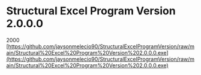 # Structural Excel Program Version 2.0.0.0
2000
[https://github.com/jaysonmelecio90/StructuralExcelProgramVersion/raw/main/Structural%20Excel%20Program%20Version%202.0.0.0.exe](https://github.com/jaysonmelecio90/StructuralExcelProgramVersion/raw/main/Structural%20Excel%20Program%20Version%202.0.0.0.exe)
